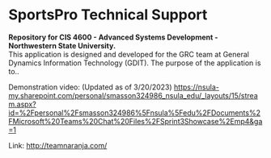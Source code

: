 # SportsPro Technical Support

<b>Repository for CIS 4600 - Advanced Systems Development - Northwestern State University.</b>
<br>
This application is designed and developed for the GRC team at General Dynamics Information Technology (GDIT).
The purpose of the application is to..

Demonstration video: 
(Updated as of 3/20/2023)
https://nsula-my.sharepoint.com/personal/smasson324986_nsula_edu/_layouts/15/stream.aspx?id=%2Fpersonal%2Fsmasson324986%5Fnsula%5Fedu%2FDocuments%2FMicrosoft%20Teams%20Chat%20Files%2FSprint3Showcase%2Emp4&ga=1

Link: http://teamnaranja.com/
